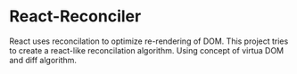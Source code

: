 # React-Reconciler
React uses reconcilation to optimize re-rendering of DOM. This project tries to create a react-like reconcilation algorithm. Using concept of virtua DOM and diff algorithm.
